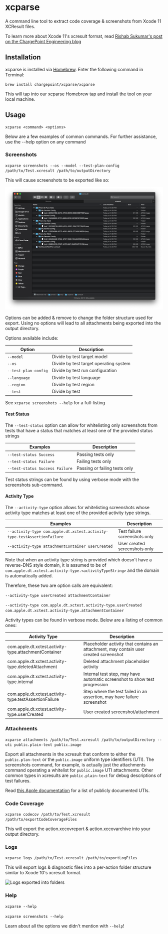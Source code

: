 # xcparse

A command line tool to extract code coverage & screenshots from Xcode 11 XCResult files.

To learn more about Xcode 11's xcresult format, read [Rishab Sukumar's post on the ChargePoint Engineering blog](https://www.chargepoint.com/engineering/xcparse/)

## Installation 

xcparse is installed via [Homebrew](https://brew.sh). Enter the following command in Terminal:

```
brew install chargepoint/xcparse/xcparse
```
This will tap into our xcparse Homebrew tap and install the tool on your local machine.

## Usage

```
xcparse <command> <options>
```

Below are a few examples of common commands. For further assistance, use the --help option on any command

### Screenshots

```
xcparse screenshots --os --model --test-plan-config /path/to/Test.xcresult /path/to/outputDirectory
```

This will cause screenshots to be exported like so:

![Screenshots exported into folders](Docs/Images/screenshots_options_recommended.png?raw=true)

Options can be added & remove to change the folder structure used for export.  Using no options will lead to all attachments being exported into the output directory.

Options available include:

| Option                   | Description                             |
|--------------------------|-----------------------------------------|
| ```--model```            | Divide by test target model             | 
| ```--os```               | Divide by test target operating system  | 
| ```--test-plan-config``` | Divide by test run configuration        |
| ```--language```         | Divide by test language                 |
| ```--region```           | Divide by test region                   |
| ```--test```             | Divide by test                          |

See ```xcparse screenshots --help``` for a full-listing

#### Test Status

The ```--test-status``` option can allow for whitelisting only screenshots from tests that have a status that matches at least one of the provided status strings

| Examples                            | Description                    |
|-------------------------------------|--------------------------------|
| ```--test-status Success```         | Passing tests only             | 
| ```--test-status Failure```         | Failing tests only             | 
| ```--test-status Success Failure``` | Passing or failing tests only  |


Test status strings can be found by using verbose mode with the screenshots sub-command.

#### Activity Type

The ```--activity-type``` option allows for whitelisting screenshots whose activity type matches at least one of the provided activity type strings.

| Examples                                                                    | Description                   |
|-----------------------------------------------------------------------------|-------------------------------|
| ```--activity-type com.apple.dt.xctest.activity-type.testAssertionFailure```| Test failure screenshots only | 
| ```--activity-type attachmentContainer userCreated```                       | User created screenshots only | 

Note that when an activity type string is provided which doesn't have a reverse-DNS style domain, it is assumed to be of ```com.apple.dt.xctest.activity-type.<activityTypeString>``` and the domain is automatically added.

Therefore, these two are option calls are equivalent:

```--activity-type userCreated attachmentContainer```

```--activity-type com.apple.dt.xctest.activity-type.userCreated com.apple.dt.xctest.activity-type.attachmentContainer```

Activity types can be found in verbose mode.  Below are a listing of common ones:

| Activity Type                                          | Description                             |
|--------------------------------------------------------|-----------------------------------------|
| com.apple.dt.xctest.activity-type.attachmentContainer  | Placeholder activity that contains an attachment, may contain user created screenshot | 
| com.apple.dt.xctest.activity-type.deletedAttachment    | Deleted attachment placeholder activity |
| com.apple.dt.xctest.activity-type.internal             | Internal test step, may have automatic screenshot to show test progression |
| com.apple.dt.xctest.activity-type.testAssertionFailure | Step where the test failed in an assertion, may have failure screenshot |
| com.apple.dt.xctest.activity-type.userCreated          | User created screenshot/attachment |

### Attachments

```
xcparse attachments /path/to/Test.xcresult /path/to/outputDirectory --uti public.plain-text public.image
```

Export all attachments in the xcresult that conform to either the ```public.plan-text``` or the ```public.image``` uniform type identifiers (UTI). The screenshots command, for example, is actually just the attachments command operating a whitelist for ```public.image``` UTI attachments.  Other common types in xcresults are ```public.plain-text``` for debug descriptions of test failures.

Read [this Apple documentation](https://developer.apple.com/library/archive/documentation/Miscellaneous/Reference/UTIRef/Articles/System-DeclaredUniformTypeIdentifiers.html#//apple_ref/doc/uid/TP40009259-SW1) for a list of publicly documented UTIs.

### Code Coverage

```
xcparse codecov /path/to/Test.xcresult /path/to/exportCodeCoverageFiles
```

This will export the action.xccovreport & action.xccovarchive into your output directory.

### Logs

```
xcparse logs /path/to/Test.xcresult /path/to/exportLogFiles
```

This will export logs & diagnostic files into a per-action folder structure similar to Xcode 10's xcresult format.

![Logs exported into folders](Docs/Images/screenshots_logs.png?raw=true)

### Help

```
xcparse --help

xcparse screenshots --help
```

Learn about all the options we didn't mention with ```--help```!

